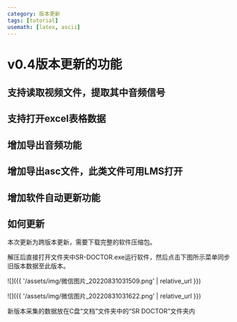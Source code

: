 ```yaml
---
category: 版本更新
tags: [tutorial]
usemath: [latex, ascii]
---
```

# v0.4版本更新的功能

## 支持读取视频文件，提取其中音频信号

## 支持打开excel表格数据

## 增加导出音频功能

## 增加导出asc文件，此类文件可用LMS打开

## 增加软件自动更新功能

## 如何更新

本次更新为跨版本更新，需要下载完整的软件压缩包。

解压后直接打开文件夹中SR-DOCTOR.exe运行软件，然后点击下图所示菜单同步旧版本数据至此版本。

![]({{ '/assets/img/微信图片_20220831031509.png' | relative_url }})

![]({{ '/assets/img/微信图片_20220831031622.png' | relative_url }})

新版本采集的数据放在C盘“文档”文件夹中的“SR DOCTOR”文件夹内
